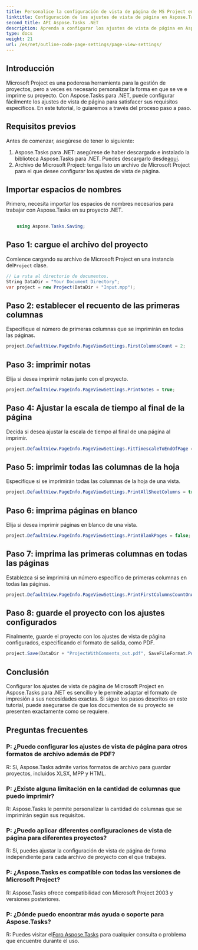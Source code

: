 ```yaml
---
title: Personalice la configuración de vista de página de MS Project en Aspose.Tasks
linktitle: Configuración de los ajustes de vista de página en Aspose.Tasks
second_title: API Aspose.Tasks .NET
description: Aprenda a configurar los ajustes de vista de página en Aspose.Tasks para .NET para adaptar el formato de impresión de sus documentos de Microsoft Project.
type: docs
weight: 21
url: /es/net/outline-code-page-settings/page-view-settings/
---
```

## Introducción
Microsoft Project es una poderosa herramienta para la gestión de proyectos, pero a veces es necesario personalizar la forma en que se ve e imprime su proyecto. Con Aspose.Tasks para .NET, puede configurar fácilmente los ajustes de vista de página para satisfacer sus requisitos específicos. En este tutorial, lo guiaremos a través del proceso paso a paso.
## Requisitos previos
Antes de comenzar, asegúrese de tener lo siguiente:
1.  Aspose.Tasks para .NET: asegúrese de haber descargado e instalado la biblioteca Aspose.Tasks para .NET. Puedes descargarlo desde[aquí](https://releases.aspose.com/tasks/net/).
2. Archivo de Microsoft Project: tenga listo un archivo de Microsoft Project para el que desee configurar los ajustes de vista de página.

## Importar espacios de nombres
Primero, necesita importar los espacios de nombres necesarios para trabajar con Aspose.Tasks en su proyecto .NET.
```csharp
    
    using Aspose.Tasks.Saving;
```
## Paso 1: cargue el archivo del proyecto
 Comience cargando su archivo de Microsoft Project en una instancia del`Project` clase.
```csharp
// La ruta al directorio de documentos.
String DataDir = "Your Document Directory";
var project = new Project(DataDir + "Input.mpp");
```
## Paso 2: establecer el recuento de las primeras columnas
Especifique el número de primeras columnas que se imprimirán en todas las páginas.
```csharp
project.DefaultView.PageInfo.PageViewSettings.FirstColumnsCount = 2;
```
## Paso 3: imprimir notas
Elija si desea imprimir notas junto con el proyecto.
```csharp
project.DefaultView.PageInfo.PageViewSettings.PrintNotes = true;
```
## Paso 4: Ajustar la escala de tiempo al final de la página
Decida si desea ajustar la escala de tiempo al final de una página al imprimir.
```csharp
project.DefaultView.PageInfo.PageViewSettings.FitTimescaleToEndOfPage = true;
```
## Paso 5: imprimir todas las columnas de la hoja
Especifique si se imprimirán todas las columnas de la hoja de una vista.
```csharp
project.DefaultView.PageInfo.PageViewSettings.PrintAllSheetColumns = true;
```
## Paso 6: imprima páginas en blanco
Elija si desea imprimir páginas en blanco de una vista.
```csharp
project.DefaultView.PageInfo.PageViewSettings.PrintBlankPages = false;
```
## Paso 7: imprima las primeras columnas en todas las páginas
Establezca si se imprimirá un número específico de primeras columnas en todas las páginas.
```csharp
project.DefaultView.PageInfo.PageViewSettings.PrintFirstColumnsCountOnAllPages = true;
```
## Paso 8: guarde el proyecto con los ajustes configurados
Finalmente, guarde el proyecto con los ajustes de vista de página configurados, especificando el formato de salida, como PDF.
```csharp
project.Save(DataDir + "ProjectWithComments_out.pdf", SaveFileFormat.Pdf);
```

## Conclusión
Configurar los ajustes de vista de página de Microsoft Project en Aspose.Tasks para .NET es sencillo y le permite adaptar el formato de impresión a sus necesidades exactas. Si sigue los pasos descritos en este tutorial, puede asegurarse de que los documentos de su proyecto se presenten exactamente como se requiere.
## Preguntas frecuentes
### P: ¿Puedo configurar los ajustes de vista de página para otros formatos de archivo además de PDF?
R: Sí, Aspose.Tasks admite varios formatos de archivo para guardar proyectos, incluidos XLSX, MPP y HTML.
### P: ¿Existe alguna limitación en la cantidad de columnas que puedo imprimir?
R: Aspose.Tasks le permite personalizar la cantidad de columnas que se imprimirán según sus requisitos.
### P: ¿Puedo aplicar diferentes configuraciones de vista de página para diferentes proyectos?
R: Sí, puedes ajustar la configuración de vista de página de forma independiente para cada archivo de proyecto con el que trabajes.
### P: ¿Aspose.Tasks es compatible con todas las versiones de Microsoft Project?
R: Aspose.Tasks ofrece compatibilidad con Microsoft Project 2003 y versiones posteriores.
### P: ¿Dónde puedo encontrar más ayuda o soporte para Aspose.Tasks?
 R: Puedes visitar el[Foro Aspose.Tasks](https://forum.aspose.com/c/tasks/15) para cualquier consulta o problema que encuentre durante el uso.